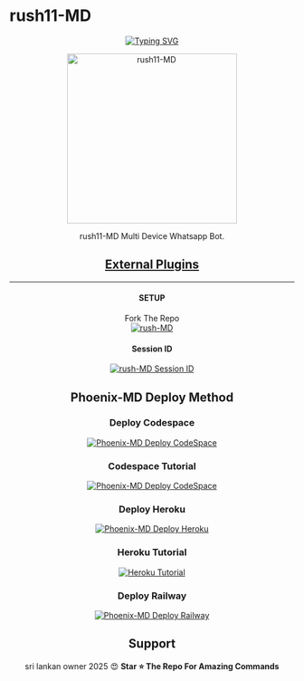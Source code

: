    # rush11-MD 
<div align="center">
<a href="https://git.io/typing-svg"><img src="https://readme-typing-svg.demolab.com?font=Ribeye&size=50&pause=1000&color=F710B1&center=true&width=910&height=100&lines=I'M+rush11-MD;Multi+Divice+Whatsapp+Bot;Coded+By+rush" alt="Typing SVG" /></a>
  
<p align="center">  
  <a href="https://youtube.com/channel/UCLUS9v7q4JagAqIJ3eeMM8w">
    <img alt=rush11-MD height="300" src="https://telegra.ph/file/0cfd55937acc8e0a8a4b3.jpg">
   
</a> 
    
</p>
<p align="center">
<a 

####  
rush11-MD Multi Device Whatsapp Bot.
## <sub>[External Plugins](https://github.com/Dinuwababah-Plugins)</sub>

***

#### SETUP

Fork The Repo
    <br>
<a href="https://github.com/Dinuwababah/rush-MD/blob/012381f2267bc064a36631f338f0897070698b2f/README.md/fork"><img title="rush-MD" src="https://img.shields.io/badge/FORK rush MD-h?color=black&style=for-the-badge&logo=stackshare"></a>

#### Session ID

<a href="https://Phoenix-mdsessionid-0ae5aea325e1.herokuapp.com"><img title="rush-MD Session ID" src="https://img.shields.io/badge/GET SESSION ID-h?color=black&style=for-the-badge&logo=msi"></a>

## Phoenix-MD Deploy Method


### Deploy Codespace

<a href="https://github.com/codespaces/new"><img title="Phoenix-MD Deploy CodeSpace" src="https://img.shields.io/badge/DEPLOY CODESPACE-h?color=black&style=for-the-badge&logo=visualstudiocode"></a>

### Codespace Tutorial

<a href="https://youtu.be/ZSwJtaN0BUk?si=FOsYpMs4WbvBFCpY"><img title="Phoenix-MD Deploy CodeSpace" src="https://img.shields.io/badge/Codespace Tutorial-h?color=black&style=for-the-badge&logo=visualstudiocode"></a>

### Deploy Heroku 

<a href="https://phoenix-mdsessionid-0ae5aea325e1.herokuapp.com/heroku"><img title="Phoenix-MD Deploy Heroku" src="https://img.shields.io/badge/DEPLOY HEROKU-h?color=black&style=for-the-badge&logo=heroku"></a>

### Heroku Tutorial

<a href="https://youtu.be/sDojtm-bwN4?si=gbvAqTOSfuVRU2-k"><img title="Heroku Tutorial" src="https://img.shields.io/badge/Heroku Tutorial-h?color=black&style=for-the-badge&logo=heroku"></a>
### Deploy Railway

<a href="https://railway.app/new"><img title="Phoenix-MD Deploy Railway" src="https://img.shields.io/badge/DEPLOY RAILWAY-h?color=black&style=for-the-badge&logo=Railway"></a> 
 
 ## Support

sri lankan owner 2025 😍
**Star ⭐ The Repo For Amazing Commands**

